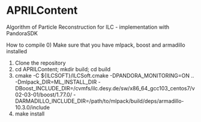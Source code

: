 # APRILContent
Algorithm of Particle Reconstruction for ILC - implementation with PandoraSDK

How to compile
0) Make sure that you have mlpack, boost and armadillo installed
1) Clone the repository
2) cd APRILContent; mkdir build; cd build
3) cmake -C ${ILCSOFT}/ILCSoft.cmake -DPANDORA_MONITORING=ON .. -Dmlpack_DIR=ML_INSTALL_DIR -DBoost_INCLUDE_DIR=/cvmfs/ilc.desy.de/sw/x86_64_gcc103_centos7/v02-03-01/boost/1.77.0/ -DARMADILLO_INCLUDE_DIR=/path/to/mlpack/build/deps/armadillo-10.3.0/include
4) make install